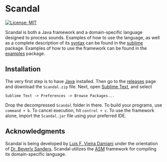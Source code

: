 # Scandal

[![License: MIT](https://img.shields.io/badge/License-MIT-yellow.svg)](https://opensource.org/licenses/MIT)

Scandal is both a Java framework and a domain-specific language designed to process sounds. Examples of how to use the language, as well as a complete description of its [syntax](https://github.com/lufevida/Scandal/blob/master/src/language/sublime/Syntax.md) can be found in the [sublime](https://github.com/lufevida/Scandal/blob/master/src/language/sublime) package. Examples of how to use the framework can be found in the [examples](https://github.com/lufevida/Scandal/blob/master/src/framework/examples) package.

## Installation

The very first step is to have [Java](https://www.java.com/en/download/) installed. Then go to the [releases](https://github.com/lufevida/Scandal/releases) page and download the `Scandal.zip` file. Next, open [Sublime Text](https://www.sublimetext.com), and select
```
Sublime Text -> Preferences -> Browse Packages...
```
Drop the decompressed `Scandal` folder in there. To build your programs, use `command + b`. To cancel execution, hit `control + c`. To use the framework alone, import the `Scandal.jar` file using your preferred IDE.

## Acknowledgments

Scandal is being developed by [Luis F. Vieira Damiani](http://vieira-damiani.com) under the orientation of [Dr. Beverly Sanders](https://www.cise.ufl.edu/people/faculty/sanders). Scandal utilizes the [ASM](http://asm.ow2.org) framework for compiling its domain-specific language.